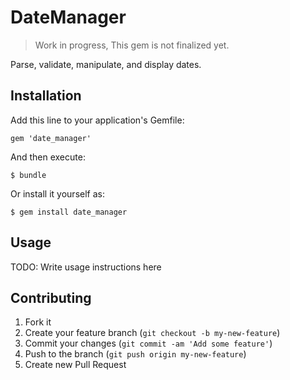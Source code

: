 # DateManager

> Work in progress, This gem is not finalized yet.

Parse, validate, manipulate, and display dates.


## Installation

Add this line to your application's Gemfile:

    gem 'date_manager'

And then execute:

    $ bundle

Or install it yourself as:

    $ gem install date_manager

## Usage

TODO: Write usage instructions here

## Contributing

1. Fork it
2. Create your feature branch (`git checkout -b my-new-feature`)
3. Commit your changes (`git commit -am 'Add some feature'`)
4. Push to the branch (`git push origin my-new-feature`)
5. Create new Pull Request